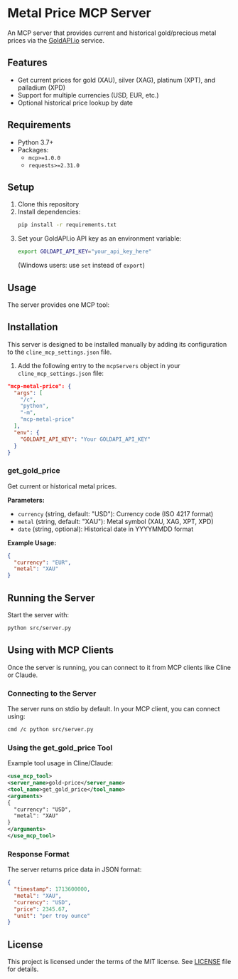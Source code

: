# Metal Price MCP Server

An MCP server that provides current and historical gold/precious metal prices via the [GoldAPI.io](https://www.goldapi.io/) service.

## Features

- Get current prices for gold (XAU), silver (XAG), platinum (XPT), and palladium (XPD)
- Support for multiple currencies (USD, EUR, etc.)
- Optional historical price lookup by date

## Requirements

- Python 3.7+
- Packages:
  - `mcp>=1.0.0`
  - `requests>=2.31.0`

## Setup

1. Clone this repository
2. Install dependencies:
   ```bash
   pip install -r requirements.txt
   ```
3. Set your GoldAPI.io API key as an environment variable:
   ```bash
   export GOLDAPI_API_KEY="your_api_key_here"
   ```
   (Windows users: use `set` instead of `export`)

## Usage

The server provides one MCP tool:

## Installation

This server is designed to be installed manually by adding its configuration to the `cline_mcp_settings.json` file.

1.  Add the following entry to the `mcpServers` object in your `cline_mcp_settings.json` file:

```json
"mcp-metal-price": {
  "args": [
    "/c",
    "python",
    "-m",
    "mcp-metal-price"
  ],
  "env": {
    "GOLDAPI_API_KEY": "Your GOLDAPI_API_KEY"
  }
}
```

### get_gold_price
Get current or historical metal prices.

**Parameters:**
- `currency` (string, default: "USD"): Currency code (ISO 4217 format)
- `metal` (string, default: "XAU"): Metal symbol (XAU, XAG, XPT, XPD)
- `date` (string, optional): Historical date in YYYYMMDD format

**Example Usage:**
```json
{
  "currency": "EUR",
  "metal": "XAU"
}
```

## Running the Server

Start the server with:
```bash
python src/server.py
```

## Using with MCP Clients

Once the server is running, you can connect to it from MCP clients like Cline or Claude.

### Connecting to the Server
The server runs on stdio by default. In your MCP client, you can connect using:
```bash
cmd /c python src/server.py
```

### Using the get_gold_price Tool
Example tool usage in Cline/Claude:
```xml
<use_mcp_tool>
<server_name>gold-price</server_name>
<tool_name>get_gold_price</tool_name>
<arguments>
{
  "currency": "USD",
  "metal": "XAU"
}
</arguments>
</use_mcp_tool>
```


### Response Format
The server returns price data in JSON format:
```json
{
  "timestamp": 1713600000,
  "metal": "XAU",
  "currency": "USD",
  "price": 2345.67,
  "unit": "per troy ounce"
}
```

## License

This project is licensed under the terms of the MIT license. See [LICENSE](LICENSE) file for details.
